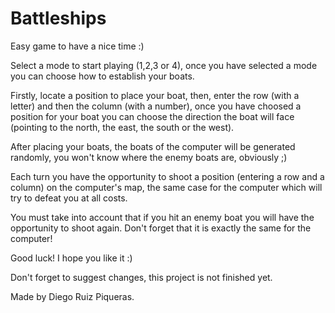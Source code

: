 # Battleships

Easy game to have a nice time :)

Select a mode to start playing (1,2,3 or 4), once you have selected a mode you can choose how
to establish your boats. 

Firstly, locate a position to place your boat, then, enter the row (with a letter)
and then the column (with a number), once you have choosed a position for your boat 
you can choose the direction the boat will face (pointing to the north, the east, 
the south or the west).

After placing your boats, the boats of the computer will be generated randomly, you 
won't know where the enemy boats are, obviously ;)

Each turn you have the opportunity to shoot a position (entering a row and a column) 
on the computer's map, the same case for the computer which will try to defeat you 
at all costs.

You must take into account that if you hit an enemy boat you will have the opportunity to 
shoot again. Don't forget that it is exactly the same for the computer!

Good luck! I hope you like it :)

Don't forget to suggest changes, this project is not finished yet.

Made by Diego Ruiz Piqueras.
